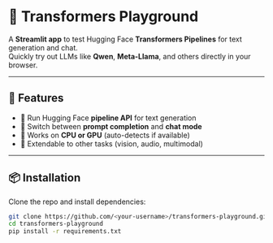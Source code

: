 # 🤗 Transformers Playground

A **Streamlit app** to test Hugging Face **Transformers Pipelines** for text generation and chat.  
Quickly try out LLMs like **Qwen**, **Meta-Llama**, and others directly in your browser.

---

## 🚀 Features
- 🔹 Run Hugging Face **pipeline API** for text generation
- 🔹 Switch between **prompt completion** and **chat mode**
- 🔹 Works on **CPU or GPU** (auto-detects if available)
- 🔹 Extendable to other tasks (vision, audio, multimodal)

---

## 📦 Installation

Clone the repo and install dependencies:

```bash
git clone https://github.com/<your-username>/transformers-playground.git
cd transformers-playground
pip install -r requirements.txt

